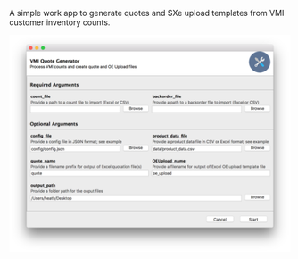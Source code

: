 A simple work app to generate quotes and SXe upload templates from VMI
customer inventory counts.

![Main Window](./screenshots/MainWindow.png)
